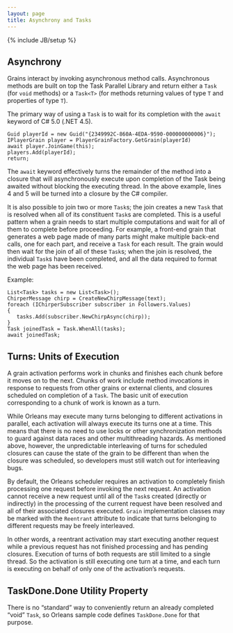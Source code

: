 ```yaml
---
layout: page
title: Asynchrony and Tasks
---
```

{% include JB/setup %}

## Asynchrony

Grains interact by invoking asynchronous method calls. Asynchronous methods are built on top the Task Parallel Library and return either a `Task` (for `void` methods) or a `Task<T>` (for methods returning values of type `T` and properties of type `T`).

The primary way of using a `Task` is to wait for its completion with the `await` keyword of C# 5.0 (.NET 4.5).

    Guid playerId = new Guid("{2349992C-860A-4EDA-9590-000000000006}"); 
    IPlayerGrain player = PlayerGrainFactory.GetGrain(playerId) 
    await player.JoinGame(this); 
    players.Add(playerId); 
    return; 


The `await` keyword effectively turns the remainder of the method into a closure that will asynchronously execute upon completion of the Task being awaited without blocking the executing thread. In the above example, lines 4 and 5 will be turned into a closure by the C# compiler.

 It is also possible to join two or more `Task`s; the join creates a new `Task` that is resolved when all of its constituent `Task`s are completed. This is a useful pattern when a grain needs to start multiple computations and wait for all of them to complete before proceeding. For example, a front-end grain that generates a web page made of many parts might make multiple back-end calls, one for each part, and receive a `Task` for each result. The grain would then wait for the join of all of these `Task`s; when the join is resolved, the individual `Task`s have been completed, and all the data required to format the web page has been received.

 Example:

    List<Task> tasks = new List<Task>(); 
    ChirperMessage chirp = CreateNewChirpMessage(text); 
    foreach (IChirperSubscriber subscriber in Followers.Values) 
    { 
       tasks.Add(subscriber.NewChirpAsync(chirp)); 
    } 
    Task joinedTask = Task.WhenAll(tasks); 
    await joinedTask; 


## Turns: Units of Execution

A grain activation performs work in chunks and finishes each chunk before it moves on to the next. Chunks of work include method invocations in response to requests from other grains or external clients, and closures scheduled on completion of a `Task`. The basic unit of execution corresponding to a chunk of work is known as a turn.

 While Orleans may execute many turns belonging to different activations in parallel, each activation will always execute its turns one at a time. This means that there is no need to use locks or other synchronization methods to guard against data races and other multithreading hazards. As mentioned above, however, the unpredictable interleaving of turns for scheduled closures can cause the state of the grain to be different than when the closure was scheduled, so developers must still watch out for interleaving bugs.

 By default, the Orleans scheduler requires an activation to completely finish processing one request before invoking the next request. An activation cannot receive a new request until all of the `Task`s created (directly or indirectly) in the processing of the current request have been resolved and all of their associated closures executed. `Grain` implementation classes may be marked with the `Reentrant` attribute to indicate that turns belonging to different requests may be freely interleaved.

 In other words, a reentrant activation may start executing another request while a previous request has not finished processing and has pending closures. Execution of turns of both requests are still limited to a single thread. So the activation is still executing one turn at a time, and each turn is executing on behalf of only one of the activation’s requests.

## TaskDone.Done Utility Property

There is no “standard” way to conveniently return an already completed “void” `Task`, so Orleans sample code defines `TaskDone.Done` for that purpose.
